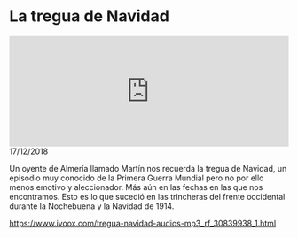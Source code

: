 # La tregua de Navidad
<iframe id='audio_88903085' frameborder='0' allowfullscreen='' scrolling='no' height='200' style='width:100%;' src='https://www.ivoox.com/player_ej_30839938_6_1.html' loading='lazy'></iframe>17/12/2018

Un oyente de Almería llamado Martín nos recuerda la tregua de Navidad, un episodio muy conocido de la Primera Guerra Mundial pero no por ello menos emotivo y aleccionador. Más aún en las fechas en las que nos encontramos. Esto es lo que sucedió en las trincheras del frente occidental durante la Nochebuena y la Navidad de 1914.

https://www.ivoox.com/tregua-navidad-audios-mp3_rf_30839938_1.html
